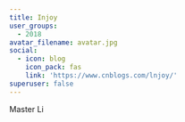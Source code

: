 ```yaml
---
title: Injoy
user_groups:
  - 2018
avatar_filename: avatar.jpg
social:
  - icon: blog
    icon_pack: fas
    link: 'https://www.cnblogs.com/lnjoy/'
superuser: false
---
```


Master Li
